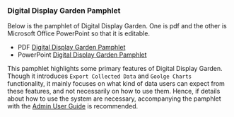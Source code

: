 ### Digital Display Garden Pamphlet

Below is the pamphlet of Digital Display Garden. One is pdf and the other is Microsoft Office PowerPoint so that it is editable.

* PDF [Digital Display Garden Pamphlet](/Documentation/Pamphlet/DigitalDisplayGardenPamphlet.pdf)
* PowerPoint [Digital Display Garden Pamphlet](/Documentation/Pamphlet/DigitalDisplayGardenPamphlet.pptx)

This pamphlet highlights some primary features of Digital Display Garden. Though it introduces `Export Collected Data` and `Goolge Charts` functionality, it mainly focuses on what kind of data users can expect from these features, and not necessarily on how to use them. Hence, if details about how to use the system are necessary, accompanying the pamphlet with the [Admin User Guide](/Documentation/UserGuide/DDGUserGuide-RevolverenGuardia.pdf) is recommended.